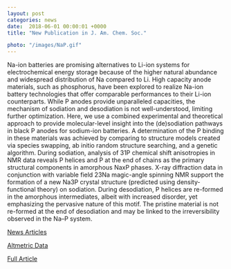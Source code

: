 ```yaml
---                                                                                                                                                                                      
layout: post                                                                                                                                                                             
categories: news                                                                                                                                                                 
date:  2018-06-01 00:00:01 +0000                                                                                                                                                        
title: "New Publication in J. Am. Chem. Soc."

photo: "/images/NaP.gif"
---            
```



Na-ion batteries are promising alternatives to Li-ion systems for electrochemical energy storage because of the higher natural abundance and widespread distribution of Na compared to Li. High capacity anode materials, such as phosphorus, have been explored to realize Na-ion battery technologies that offer comparable performances to their Li-ion counterparts. While P anodes provide unparalleled capacities, the mechanism of sodiation and desodiation is not well-understood, limiting further optimization. Here, we use a combined experimental and theoretical approach to provide molecular-level insight into the (de)sodiation pathways in black P anodes for sodium-ion batteries. A determination of the P binding in these materials was achieved by comparing to structure models created via species swapping, ab initio random structure searching, and a genetic algorithm. During sodiation, analysis of 31P chemical shift anisotropies in NMR data reveals P helices and P at the end of chains as the primary structural components in amorphous NaxP phases. X-ray diffraction data in conjunction with variable field 23Na magic-angle spinning NMR support the formation of a new Na3P crystal structure (predicted using density-functional theory) on sodiation. During desodiation, P helices are re-formed in the amorphous intermediates, albeit with increased disorder, yet emphasizing the pervasive nature of this motif. The pristine material is not re-formed at the end of desodiation and may be linked to the irreversibility observed in the Na–P system.

[News Articles](https://www.birmingham.ac.uk/news/latest/2018/09/sodium-ion-could-replace-lithium-in-batteries.aspx)

[Altmetric Data](https://www.altmetric.com/details/43880670?src=bookmarklet)

[Full Article](https://pubs.acs.org/doi/10.1021/jacs.8b04183)
